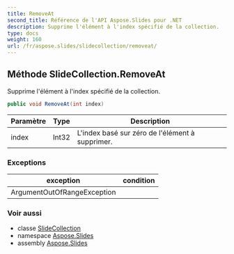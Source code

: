 ```yaml
---
title: RemoveAt
second_title: Référence de l'API Aspose.Slides pour .NET
description: Supprime l'élément à l'index spécifié de la collection.
type: docs
weight: 160
url: /fr/aspose.slides/slidecollection/removeat/
---
```


## Méthode SlideCollection.RemoveAt

Supprime l'élément à l'index spécifié de la collection.

```csharp
public void RemoveAt(int index)
```

| Paramètre | Type | Description |
| --- | --- | --- |
| index | Int32 | L'index basé sur zéro de l'élément à supprimer. |

### Exceptions

| exception | condition |
| --- | --- |
| ArgumentOutOfRangeException |  |

### Voir aussi

* classe [SlideCollection](../../slidecollection)
* namespace [Aspose.Slides](../../slidecollection)
* assembly [Aspose.Slides](../../../)

<!-- NE PAS ÉDITEZ : généré par xmldocmd pour Aspose.Slides.dll -->